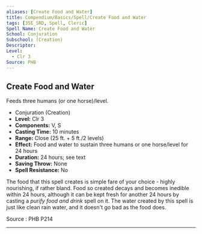 ```yaml
---
aliases: [Create Food and Water]
title: Compendium/Basics/Spell/Create Food and Water
tags: [35E_SRD, Spell, Cleric]
Spell Name: Create Food and Water
School: Conjuration
Subschool: (Creation)
Descriptor: 
Level:
  - Clr 3
Source: PHB
---
```



## Create Food and Water

Feeds three humans (or one horse)/level.

*   Conjuration (Creation)
*   **Level:** Clr 3
*   **Components:** V, S
*   **Casting Time:** 10 minutes
*   **Range:** Close (25 ft. + 5 ft./2 levels)
*   **Effect:** Food and water to sustain three humans or one horse/level for 24 hours
*   **Duration:** 24 hours; see text
*   **Saving Throw:** None
*   **Spell Resistance:** No

<p>The food that this spell creates is simple fare of your choice - highly nourishing, if rather bland. Food so created decays and becomes inedible within 24 hours, although it can be kept fresh for another 24 hours by casting a <i>purify food and drink</i> spell on it. The water created by this spell is just like clean rain water, and it doesn't go bad as the food does.</p>

Source : PHB P214

---
